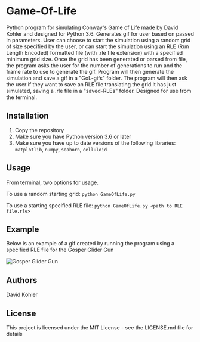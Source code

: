 # Game-Of-Life

Python program for simulating Conway's Game of Life made by David Kohler and designed for Python 3.6. Generates gif for user based on passed in parameters. User can choose to start the simulation using a random grid of size specified by the user, or can start the simulation using an RLE (Run Length Encoded) formatted file (with .rle file extension) with a specified minimum grid size. Once the grid has been generated or parsed from file, the program asks the user for the number of generations to run and the frame rate to use to generate the gif. Program will then generate the simulation and save a gif in a "GoL-gifs" folder. The program will then ask the user if they want to save an RLE file translating the grid it has just simulated, saving a .rle file in a "saved-RLEs" folder. Designed for use from the terminal.

## Installation

1. Copy the repository
2. Make sure you have Python version 3.6 or later
3. Make sure you have up to date versions of the following libraries: `matplotlib`, `numpy`, `seaborn`, `celluloid`

## Usage

From terminal, two options for usage.

To use a random starting grid: `python GameOfLife.py`

To use a starting specified RLE file: `python GameOfLife.py <path to RLE file.rle>`

## Example

Below is an example of a gif created by running the program using a specified RLE file for the Gosper Glider Gun

![Gosper Glider Gun](GoL-gifs/GoL80s300g.gif)

## Authors

David Kohler

## License

This project is licensed under the MIT License - see the LICENSE.md file for details
